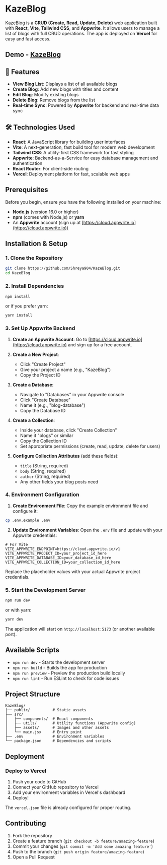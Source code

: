 # KazeBlog

KazeBlog is a **CRUD (Create, Read, Update, Delete)** web application built with **React**, **Vite**, **Tailwind CSS**, and **Appwrite**. It allows users to manage a list of blogs with full CRUD operations. The app is deployed on **Vercel** for easy and fast access.

## Demo - <a href="https://kaze-blog.vercel.app/">KazeBlog</a>

## 🚀 Features

- **View Blog List**: Displays a list of all available blogs
- **Create Blog**: Add new blogs with titles and content
- **Edit Blog**: Modify existing blogs
- **Delete Blog**: Remove blogs from the list
- **Real-time Sync**: Powered by **Appwrite** for backend and real-time data sync

## 🛠️ Technologies Used

- **React**: A JavaScript library for building user interfaces
- **Vite**: A next-generation, fast build tool for modern web development
- **Tailwind CSS**: A utility-first CSS framework for fast styling
- **Appwrite**: Backend-as-a-Service for easy database management and authentication
- **React Router**: For client-side routing
- **Vercel**: Deployment platform for fast, scalable web apps

## Prerequisites

Before you begin, ensure you have the following installed on your machine:

- **Node.js** (version 16.0 or higher)
- **npm** (comes with Node.js) or **yarn**
- An **Appwrite** account (sign up at [https://cloud.appwrite.io](https://cloud.appwrite.io))

## Installation & Setup

### 1. Clone the Repository

```bash
git clone https://github.com/Shreya904/KazeBlog.git
cd KazeBlog
```

### 2. Install Dependencies

```bash
npm install
```

or if you prefer yarn:

```bash
yarn install
```

### 3. Set Up Appwrite Backend

1. **Create an Appwrite Account**: Go to [https://cloud.appwrite.io](https://cloud.appwrite.io) and sign up for a free account.

2. **Create a New Project**:

   - Click "Create Project"
   - Give your project a name (e.g., "KazeBlog")
   - Copy the Project ID

3. **Create a Database**:

   - Navigate to "Databases" in your Appwrite console
   - Click "Create Database"
   - Name it (e.g., "blog-database")
   - Copy the Database ID

4. **Create a Collection**:

   - Inside your database, click "Create Collection"
   - Name it "blogs" or similar
   - Copy the Collection ID
   - Set appropriate permissions (create, read, update, delete for users)

5. **Configure Collection Attributes** (add these fields):
   - `title` (String, required)
   - `body` (String, required)
   - `author` (String, required)
   - Any other fields your blog posts need

### 4. Environment Configuration

1. **Create Environment File**: Copy the example environment file and configure it:

```bash
cp .env.example .env
```

2. **Update Environment Variables**: Open the `.env` file and update with your Appwrite credentials:

```env
# For Vite
VITE_APPWRITE_ENDPOINT=https://cloud.appwrite.io/v1
VITE_APPWRITE_PROJECT_ID=your_project_id_here
VITE_APPWRITE_DATABASE_ID=your_database_id_here
VITE_APPWRITE_COLLECTION_ID=your_collection_id_here
```

Replace the placeholder values with your actual Appwrite project credentials.

### 5. Start the Development Server

```bash
npm run dev
```

or with yarn:

```bash
yarn dev
```

The application will start on `http://localhost:5173` (or another available port).

## Available Scripts

- `npm run dev` - Starts the development server
- `npm run build` - Builds the app for production
- `npm run preview` - Preview the production build locally
- `npm run lint` - Run ESLint to check for code issues

## Project Structure

```
KazeBlog/
├── public/          # Static assets
├── src/
│   ├── components/  # React components
│   ├── utils/       # Utility functions (Appwrite config)
│   ├── assets/      # Images and other assets
│   └── main.jsx     # Entry point
├── .env             # Environment variables
└── package.json     # Dependencies and scripts
```

## Deployment

### Deploy to Vercel

1. Push your code to GitHub
2. Connect your GitHub repository to Vercel
3. Add your environment variables in Vercel's dashboard
4. Deploy!

The `vercel.json` file is already configured for proper routing.

## Contributing

1. Fork the repository
2. Create a feature branch (`git checkout -b feature/amazing-feature`)
3. Commit your changes (`git commit -m 'Add some amazing feature'`)
4. Push to the branch (`git push origin feature/amazing-feature`)
5. Open a Pull Request
